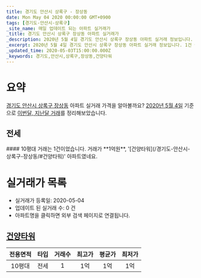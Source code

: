 ```yaml
---
title: 경기도 안산시 상록구 - 장상동
date: Mon May 04 2020 00:00:00 GMT+0900
tags: [경기도-안산시-상록구]
_site_name: 매일 업데이트 되는 아파트 실거래가
_title: 경기도 안산시 상록구 장상동 아파트 실거래가
_description: 2020년 5월 4일 경기도 안산시 상록구 장상동 아파트 실거래 정보입니다. 1건 아파트 정보가 있습니다.
_excerpt: 2020년 5월 4일 경기도 안산시 상록구 장상동 아파트 실거래 정보입니다. 1건 아파트 정보가 있습니다.
_updated_time: 2020-05-03T15:00:00.000Z
_keywords: 경기도,안산시,상록구,장상동,건양타워
---
```





# 요약
<ins>경기도 안산시 상록구 장상동</ins> 아파트 실거래 가격을 알아볼까요? <ins>2020년 5월 4일</ins> 기준으로 <ins>이번달, 지난달 거래</ins>를 정리해보았습니다.

## 전세
<div class="container">
<div class="twelve columns" markdown="1">
#### 10평대
거래는 1건이었습니다. 거래가 **1억원**, '[건양타워](/경기도-안산시-상록구-장상동/#건양타워)' 아파트였네요.
</div>
</div>



# 실거래가 목록
- 실거래가 등록일: 2020-05-04
- 업데이트 된 실거래 수: 0 건
- 아파트명을 클릭하면 외부 검색 페이지로 연결됩니다.

## [건양타워](#건양타워)

|전용면적|타입|거래수|최고가|평균가|최저가|
|:---:|:---:|:---:|:---:|:---:|:---:|
|10평대|<span class="deal-type-2">전세</span>|1|1억|1억|1억|

<br/>




